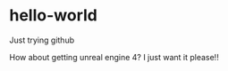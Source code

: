 hello-world
===========

Just trying github

How about getting unreal engine 4? I just want it please!!
